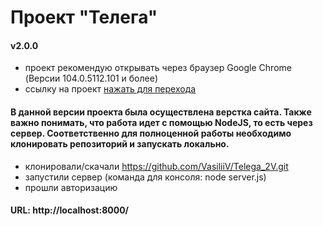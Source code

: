 # Проект "Телега"
#### v2.0.0

- проект рекомендую открывать через браузер Google Chrome (Версии 104.0.5112.101 и более)
- ссылку на проект [нажать для перехода](https://vasiliiv.github.io/Telega_2V/)

#### В данной версии проекта была осуществлена верстка сайта. Также важно понимать, что работа идет с помощью NodeJS, то есть через сервер. Соответственно для полноценной работы необходимо клонировать репозиторий и запускать локально.
- клонировали/скачали https://github.com/VasiliiV/Telega_2V.git
- запустили сервер (команда для консоля: node server.js)
- прошли авторизацию

#### URL: http://localhost:8000/
